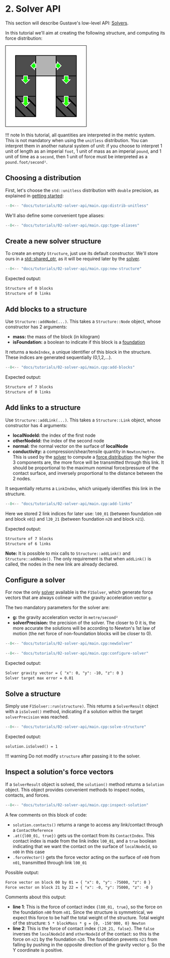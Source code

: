 # 2. Solver API

This section will describe Gustave's low-level API: [Solvers](../../lexicon.md#solver).

In this tutorial we'll aim at creating the following structure, and computing its force distribution:

![](world.svg)

!!! note
    In this tutorial, all quantities are interpreted in the metric system. This is not mandatory when using the `unitless` distribution. You can interpret them in another natural system of unit: if you choose to interpret 1 unit of length as an imperial `foot`, 1 unit of mass as an imperial `pound`, and 1 unit of time as a `second`, then 1 unit of force must be interpreted as a `pound.foot/second²`.

## Choosing a distribution

First, let's choose the `std::unitless` distribution with `double` precision, as explained in [getting started](../01-getting-started/index.md):

```c++
--8<-- "docs/tutorials/02-solver-api/main.cpp:distrib-unitless"
```

We'll also define some convenient type aliases:

```c++
--8<-- "docs/tutorials/02-solver-api/main.cpp:type-aliases"
```

## Create a new solver structure

To create an empty `Structure`, just use its default constructor. We'll store ours in a [std::shared_ptr](https://en.cppreference.com/w/cpp/memory/shared_ptr), as it will be required later by the [solver](../../lexicon.md#solver).

```c++
--8<-- "docs/tutorials/02-solver-api/main.cpp:new-structure"
```

Expected output:

```
Structure of 0 blocks
Structure of 0 links
```

## Add blocks to a structure

Use `Structure::addNode(...)`. This takes a `Structure::Node` object, whose constructor has 2 arguments:

- **mass:** the mass of the block (in kilogram)
- **isFoundation:** a boolean to indicate if this block is a [foundation](../../lexicon.md#block)

It returns a `NodeIndex`, a unique identifier of this block in the structure. These indices are generated sequentially (0,1,2,...).

```c++
--8<-- "docs/tutorials/02-solver-api/main.cpp:add-blocks"
```

Expected output:

```
Structure of 7 blocks
Structure of 0 links
```

## Add links to a structure

Use `Structure::addLink(...)`. This takes a `Structure::Link` object, whose constructor has 4 arguments:

- **localNodeId:** the index of the first node
- **otherNodeId:** the index of the second node
- **normal:** the normal vector on the surface of **localNode**
- **conductivity:** a compression/shear/tensile quantity in `Newton/metre`. This is used by the [solver](../../lexicon.md#solver) to compute a [force distribution](../../lexicon.md#force-distribution): the higher the 3 components are, the more force will be transmitted through this link. It should be proportional to the maximum nominal force/pressure of the contact surface, and inversely proportional to the distance between the 2 nodes.

It sequentially returns a `LinkIndex`, which uniquely identifies this link in the structure.

```c++
--8<-- "docs/tutorials/02-solver-api/main.cpp:add-links"
```

Here we stored 2 link indices for later use: `l00_01` (between foundation `n00` and block `n01`) and `l20_21` (between foundation `n20` and block `n21`).

Expected output:

```
Structure of 7 blocks
Structure of 6 links
```

**Note:** It is possible to mix calls to `Structure::addLink()` and `Structure::addNode()`. The only requirement is that when `addLink()` is called, the nodes in the new link are already declared.

## Configure a solver

For now the only [solver](../../lexicon.md#solver) available is the `F1Solver`, which generate force vectors that are always colinear with the gravity acceleration vector `g`.

The two mandatory parameters for the solver are:

- **g:** the gravity acceleration vector in `metre/second²`
- **solverPrecision:** the precision of the solver. The closer to 0 it is, the more accurate the solutions will be according to Newton's 1st law of motion (the net force of non-foundation blocks will be closer to 0).

```c++
--8<-- "docs/tutorials/02-solver-api/main.cpp:newSolver"
```

```c++
--8<-- "docs/tutorials/02-solver-api/main.cpp:configure-solver"
```

Expected output:

```
Solver gravity vector = { "x": 0, "y": -10, "z": 0 }
Solver target max error = 0.01
```

## Solve a structure

Simply use `F1Solver::run(structure)`. This returns a `SolverResult` object with a `isSolved()` method, indicating if a solution within the target `solverPrecision` was reached.

```c++
--8<-- "docs/tutorials/02-solver-api/main.cpp:solve-structure"
```

Expected output:

```
solution.isSolved() = 1
```

!!! warning
    Do not modify `structure` after passing it to the solver.

## Inspect a solution's force vectors

If a `SolverResult` object is solved, the `solution()` method returns a `Solution` object. This object provides convenient methods to inspect nodes, contacts, and forces.

```c++
--8<-- "docs/tutorials/02-solver-api/main.cpp:inspect-solution"
```

A few comments on this block of code:

- `solution.contacts()` returns a range to access any link/contact through a `ContactReference`
- `.at({l00_01, true})` gets us the contact from its `ContactIndex`. This contact index is made from the link index `l00_01`, and a `true` boolean indicating that we want the contact on the surface of `localNodeId`, so `n00` in this case
- `.forceVector()` gets the force vector acting on the surface of `n00` from `n01`, transmitted through link `l00_01`

Possible output:

```
Force vector on block 00 by 01 = { "x": 0, "y": -75000, "z": 0 }
Force vector on block 21 by 22 = { "x": -0, "y": 75000, "z": -0 }
```

Comments about this output:

- **line 1**: This is the force of contact index `{l00_01, true}`, so the force on the foundation `n00` from `n01`. Since the structure is symmetrical, we expect this force to be half the total weight of the structure. Total weight of the structure: `5 * blockMass * g = {0, -150'000, 0} Newton`
- **line 2**: This is the force of contact index `{l20_21, false}`. The `false` inverses the `localNodeId` and `otherNodeId` of the contact: so this is the force on `n21` by the foundation `n20`. The foundation prevents `n21` from falling by pushing in the opposite direction of the gravity vector `g`. So the Y coordinate is positive.
